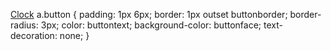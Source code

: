 <a href="https://barik-rajdeep.github.io/Digital-clock/" class="button">Clock</a>
a.button {
    padding: 1px 6px;
    border: 1px outset buttonborder;
    border-radius: 3px;
    color: buttontext;
    background-color: buttonface;
    text-decoration: none;
}
